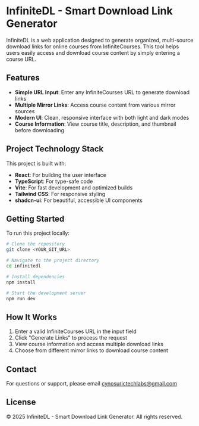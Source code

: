
# InfiniteDL - Smart Download Link Generator

InfiniteDL is a web application designed to generate organized, multi-source download links for online courses from InfiniteCourses. This tool helps users easily access and download course content by simply entering a course URL.

## Features

- **Simple URL Input**: Enter any InfiniteCourses URL to generate download links
- **Multiple Mirror Links**: Access course content from various mirror sources
- **Modern UI**: Clean, responsive interface with both light and dark modes
- **Course Information**: View course title, description, and thumbnail before downloading

## Project Technology Stack

This project is built with:

- **React**: For building the user interface
- **TypeScript**: For type-safe code
- **Vite**: For fast development and optimized builds
- **Tailwind CSS**: For responsive styling
- **shadcn-ui**: For beautiful, accessible UI components

## Getting Started

To run this project locally:

```sh
# Clone the repository
git clone <YOUR_GIT_URL>

# Navigate to the project directory
cd infinitedl

# Install dependencies
npm install

# Start the development server
npm run dev
```

## How It Works

1. Enter a valid InfiniteCourses URL in the input field
2. Click "Generate Links" to process the request
3. View course information and access multiple download links
4. Choose from different mirror links to download course content

## Contact

For questions or support, please email cynosurictechlabs@gmail.com

## License

© 2025 InfiniteDL - Smart Download Link Generator. All rights reserved.

